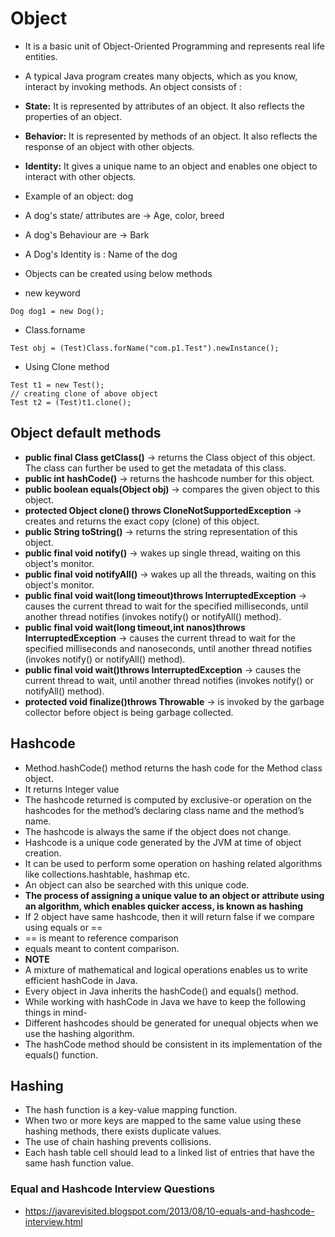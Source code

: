 # Object
- It is a basic unit of Object-Oriented Programming and represents real life entities. 
- A typical Java program creates many objects, which as you know, interact by invoking methods. An object consists of :
- **State:** It is represented by attributes of an object. It also reflects the properties of an object.
- **Behavior:** It is represented by methods of an object. It also reflects the response of an object with other objects.
- **Identity:** It gives a unique name to an object and enables one object to interact with other objects.
- Example of an object: dog
- A dog's state/ attributes are -> Age, color, breed
- A dog's Behaviour are -> Bark
- A Dog's Identity is :  Name of the dog

- Objects can be created using below methods
- new keyword
```
Dog dog1 = new Dog();
```
- Class.forname
```
Test obj = (Test)Class.forName("com.p1.Test").newInstance();
```
- Using Clone method
```
Test t1 = new Test();
// creating clone of above object
Test t2 = (Test)t1.clone();
```

## Object default methods
- **public final Class getClass()** ->	returns the Class object of this object. The class can further be used to get the metadata of this class.
- **public int hashCode()** ->	returns the hashcode number for this object.
- **public boolean equals(Object obj)** ->	compares the given object to this object.
- **protected Object clone() throws CloneNotSupportedException** ->	creates and returns the exact copy (clone) of this object.
- **public String toString()** ->	returns the string representation of this object.
- **public final void notify()** ->	wakes up single thread, waiting on this object's monitor.
- **public final void notifyAll()** ->	wakes up all the threads, waiting on this object's monitor.
- **public final void wait(long timeout)throws InterruptedException** ->	causes the current thread to wait for the specified milliseconds, until another thread notifies (invokes notify() or notifyAll() method).
- **public final void wait(long timeout,int nanos)throws InterruptedException** ->	causes the current thread to wait for the specified milliseconds and nanoseconds, until another thread notifies (invokes notify() or notifyAll() method).
- **public final void wait()throws InterruptedException** ->	causes the current thread to wait, until another thread notifies (invokes notify() or notifyAll() method).
- **protected void finalize()throws Throwable** ->	is invoked by the garbage collector before object is being garbage collected.

## Hashcode
- Method.hashCode() method returns the hash code for the Method class object.
- It returns Integer value
- The hashcode returned is computed by exclusive-or operation on the hashcodes for the method’s declaring class name and the method’s name.
- The hashcode is always the same if the object does not change. 
- Hashcode is a unique code generated by the JVM at time of object creation.
- It can be used to perform some operation on hashing related algorithms like collections.hashtable, hashmap etc. 
- An object can also be searched with this unique code.
- **The process of assigning a unique value to an object or attribute using an algorithm, which enables quicker access, is known as hashing**
- If 2 object have same hashcode, then it will return false if we compare using equals or ==
- == is meant to reference comparison
- equals meant to content comparison.
- **NOTE**
- A mixture of mathematical and logical operations enables us to write efficient hashCode in Java.
- Every object in Java inherits the hashCode() and equals() method.
- While working with hashCode in Java we have to keep the following things in mind-
- Different hashcodes should be generated for unequal objects when we use the hashing algorithm.
- The hashCode method should be consistent in its implementation of the equals() function.

## Hashing
- The hash function is a key-value mapping function. 
- When two or more keys are mapped to the same value using these hashing methods, there exists duplicate values. 
- The use of chain hashing prevents collisions. 
- Each hash table cell should lead to a linked list of entries that have the same hash function value. 

### Equal and Hashcode Interview Questions
- https://javarevisited.blogspot.com/2013/08/10-equals-and-hashcode-interview.html
